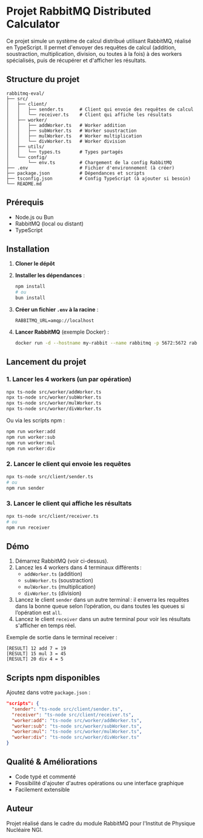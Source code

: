# Projet RabbitMQ Distributed Calculator

Ce projet simule un système de calcul distribué utilisant RabbitMQ, réalisé en TypeScript. Il permet d'envoyer des requêtes de calcul (addition, soustraction, multiplication, division, ou toutes à la fois) à des workers spécialisés, puis de récupérer et d'afficher les résultats.

## Structure du projet

```
rabbitmq-eval/
├── src/
│   ├── client/
│   │   ├── sender.ts      # Client qui envoie des requêtes de calcul
│   │   └── receiver.ts    # Client qui affiche les résultats
│   ├── worker/
│   │   ├── addWorker.ts   # Worker addition
│   │   ├── subWorker.ts   # Worker soustraction
│   │   ├── mulWorker.ts   # Worker multiplication
│   │   └── divWorker.ts   # Worker division
│   ├── utils/
│   │   └── types.ts       # Types partagés
│   └── config/
│       └── env.ts         # Chargement de la config RabbitMQ
├── .env                   # Fichier d'environnement (à créer)
├── package.json           # Dépendances et scripts
├── tsconfig.json          # Config TypeScript (à ajouter si besoin)
└── README.md
```

## Prérequis

- Node.js ou Bun
- RabbitMQ (local ou distant)
- TypeScript

## Installation

1. **Cloner le dépôt**
2. **Installer les dépendances** :
   ```bash
   npm install
   # ou
   bun install
   ```
3. **Créer un fichier `.env` à la racine** :
   ```env
   RABBITMQ_URL=amqp://localhost
   ```

4. **Lancer RabbitMQ** (exemple Docker) :
   ```bash
   docker run -d --hostname my-rabbit --name rabbitmq -p 5672:5672 rabbitmq:3
   ```

## Lancement du projet

### 1. Lancer les 4 workers (un par opération)

```bash
npx ts-node src/worker/addWorker.ts
npx ts-node src/worker/subWorker.ts
npx ts-node src/worker/mulWorker.ts
npx ts-node src/worker/divWorker.ts
```

Ou via les scripts npm :
```bash
npm run worker:add
npm run worker:sub
npm run worker:mul
npm run worker:div
```

### 2. Lancer le client qui envoie les requêtes

```bash
npx ts-node src/client/sender.ts
# ou
npm run sender
```

### 3. Lancer le client qui affiche les résultats

```bash
npx ts-node src/client/receiver.ts
# ou
npm run receiver
```

## Démo

1. Démarrez RabbitMQ (voir ci-dessus).
2. Lancez les 4 workers dans 4 terminaux différents :
   - `addWorker.ts` (addition)
   - `subWorker.ts` (soustraction)
   - `mulWorker.ts` (multiplication)
   - `divWorker.ts` (division)
3. Lancez le client `sender` dans un autre terminal : il enverra les requêtes dans la bonne queue selon l’opération, ou dans toutes les queues si l’opération est `all`.
4. Lancez le client `receiver` dans un autre terminal pour voir les résultats s'afficher en temps réel.

Exemple de sortie dans le terminal receiver :
```
[RESULT] 12 add 7 = 19
[RESULT] 15 mul 3 = 45
[RESULT] 20 div 4 = 5
```

## Scripts npm disponibles

Ajoutez dans votre `package.json` :
```json
"scripts": {
  "sender": "ts-node src/client/sender.ts",
  "receiver": "ts-node src/client/receiver.ts",
  "worker:add": "ts-node src/worker/addWorker.ts",
  "worker:sub": "ts-node src/worker/subWorker.ts",
  "worker:mul": "ts-node src/worker/mulWorker.ts",
  "worker:div": "ts-node src/worker/divWorker.ts"
}
```

## Qualité & Améliorations
- Code typé et commenté
- Possibilité d'ajouter d'autres opérations ou une interface graphique
- Facilement extensible

## Auteur
Projet réalisé dans le cadre du module RabbitMQ pour l'Institut de Physique Nucléaire NGI.
